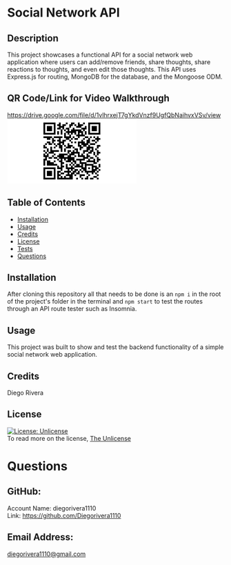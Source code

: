 # Social Network API

  ## Description
  This project showcases a functional API for a social network web application where users can add/remove friends, share thoughts, share reactions to thoughts, and even edit those thoughts. This API uses Express.js for routing, MongoDB for the database, and the Mongoose ODM. 

  ## QR Code/Link for Video Walkthrough
  https://drive.google.com/file/d/1vlhrxejT7gYkdVnzf9UgfQbNaihvxVSv/view
  ![QR Code](./assets/images/qr-code%20(3).png)

  ## Table of Contents
  - [Installation](#installation)
  - [Usage](#usage)
  - [Credits](#credits)
  - [License](#license)
  - [Tests](#tests)
  - [Questions](#questions)

  ## Installation
  After cloning this repository all that needs to be done is an `npm i` in the root of the project's folder in the terminal and `npm start` to test the routes through an API route tester such as Insomnia. 

  ## Usage
  This project was built to show and test the backend functionality of a simple social network web application. 

  ## Credits
  Diego Rivera

  ## License
  [![License: Unlicense](https://img.shields.io/badge/license-Unlicense-blue.svg)](http://unlicense.org/)<br />
  To read more on the license, [The Unlicense](http://unlicense.org/)
  
  
  # Questions

  ## GitHub: 
  Account Name: diegorivera1110<br /> 
  Link: https://github.com/Diegorivera1110

  ## Email Address: 
  diegorivera1110@gmail.com


